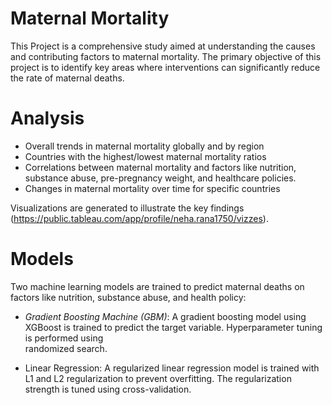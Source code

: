 # Maternal Mortality

This Project is a comprehensive study aimed at understanding the causes and contributing factors to maternal mortality. The primary objective of this project is to identify key areas where interventions can significantly reduce the rate of maternal deaths.

# Analysis

  * Overall trends in maternal mortality globally and by region
  * Countries with the highest/lowest maternal mortality ratios
  * Correlations between maternal mortality and factors like nutrition, substance abuse, pre-pregnancy weight, and healthcare policies.
  * Changes in maternal mortality over time for specific countries
  
  Visualizations are generated to illustrate the key findings (https://public.tableau.com/app/profile/neha.rana1750/vizzes).

# Models

Two machine learning models are trained to predict maternal deaths on factors like nutrition, substance abuse, and health policy:

 * _Gradient Boosting Machine (GBM)_: A gradient boosting model using XGBoost is trained to predict the target variable. Hyperparameter tuning is performed using  
   randomized search.

 * Linear Regression: A regularized linear regression model is trained with L1 and L2 regularization to prevent overfitting. The regularization strength is tuned 
   using cross-validation.
